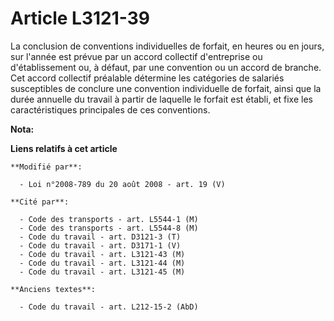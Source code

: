 # Article L3121-39

La conclusion de conventions individuelles de forfait, en heures ou en jours, sur l'année est prévue par un accord collectif
d'entreprise ou d'établissement ou, à défaut, par une convention ou un accord de branche. Cet accord collectif préalable
détermine les catégories de salariés susceptibles de conclure une convention individuelle de forfait, ainsi que la durée
annuelle du travail à partir de laquelle le forfait est établi, et fixe les caractéristiques principales de ces conventions.

**Nota:**



**Liens relatifs à cet article**

	**Modifié par**:

	  - Loi n°2008-789 du 20 août 2008 - art. 19 (V)

	**Cité par**:

	  - Code des transports - art. L5544-1 (M)
	  - Code des transports - art. L5544-8 (M)
	  - Code du travail - art. D3121-3 (T)
	  - Code du travail - art. D3171-1 (V)
	  - Code du travail - art. L3121-43 (M)
	  - Code du travail - art. L3121-44 (M)
	  - Code du travail - art. L3121-45 (M)

	**Anciens textes**:

	  - Code du travail - art. L212-15-2 (AbD)
